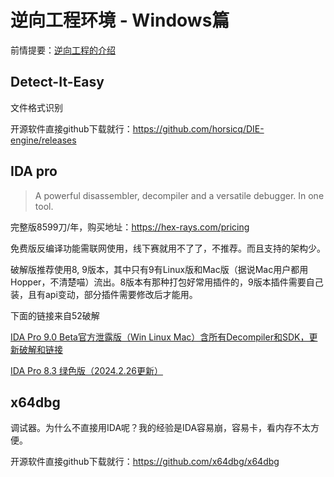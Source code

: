 # 逆向工程环境 - Windows篇

前情提要：[逆向工程的介绍](../../reverse/re.md)

## Detect-It-Easy

文件格式识别

开源软件直接github下载就行：<https://github.com/horsicq/DIE-engine/releases>

## IDA pro

> A powerful disassembler, decompiler and a versatile debugger. In one tool.

完整版8599刀/年，购买地址：<https://hex-rays.com/pricing>

免费版反编译功能需联网使用，线下赛就用不了了，不推荐。而且支持的架构少。

破解版推荐使用8, 9版本，其中只有9有Linux版和Mac版（据说Mac用户都用Hopper，不清楚喵）流出。8版本有那种打包好常用插件的，9版本插件需要自己装，且有api变动，部分插件需要修改后才能用。

下面的链接来自52破解

[IDA Pro 9.0 Beta官方泄露版（Win Linux Mac）含所有Decompiler和SDK，更新破解和链接](https://www.52pojie.cn/thread-1953170-1-1.html)

[IDA Pro 8.3 绿色版（2024.2.26更新）](https://www.52pojie.cn/thread-1874203-1-1.html)

## x64dbg

调试器。为什么不直接用IDA呢？我的经验是IDA容易崩，容易卡，看内存不太方便。

开源软件直接github下载就行：<https://github.com/x64dbg/x64dbg>
